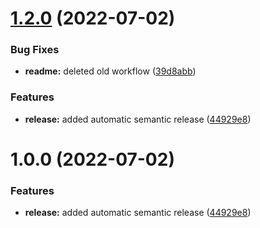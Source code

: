 # [1.2.0](https://github.com/Se-Gl/greencss/compare/v1.1.0...v1.2.0) (2022-07-02)


### Bug Fixes

* **readme:** deleted old workflow ([39d8abb](https://github.com/Se-Gl/greencss/commit/39d8abb91d7dfc2dce05e42fc6786bb97cca4caa))


### Features

* **release:** added automatic semantic release ([44929e8](https://github.com/Se-Gl/greencss/commit/44929e898b4ea9a1d08566eb00c0371ca7f97211))

# 1.0.0 (2022-07-02)


### Features

* **release:** added automatic semantic release ([44929e8](https://github.com/Se-Gl/greencss/commit/44929e898b4ea9a1d08566eb00c0371ca7f97211))
